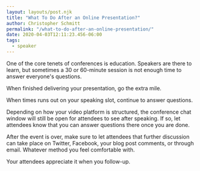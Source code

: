 ```yaml
---
layout: layouts/post.njk
title: "What To Do After an Online Presentation?"
author: Christopher Schmitt
permalink: "/what-to-do-after-an-online-presentation/"
date: 2020-04-03T12:11:23.456-06:00
tags:
  - speaker
---
```


One of the core tenets of conferences is education. Speakers are there to learn, but sometimes a 30 or 60-minute session is not enough time to answer everyone's questions. 

When finished delivering your presentation, go the extra mile.

When times runs out on your speaking slot, continue to answer questions. 

Depending on how your video platform is structured, the conference chat window will still be open for attendees to see after speaking. If so, let attendees know that you can answer questions there once you are done.

After the event is over, make sure to let attendees that further discussion can take place on Twitter, Facebook, your blog post comments, or through email. Whatever method you feel comfortable with.

Your attendees appreciate it when you follow-up.